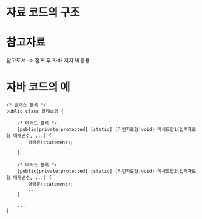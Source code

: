 자료 코드의 구조
====

참고자료
===

참고도서 -> 점프 투 자바 저자 박응용

자바 코드의 예
====

    /* 클래스 블록 */
    public class 클래스명 {

        /* 메서드 블록 */
        [public|private|protected] [static] (리턴자료형|void) 메서드명1(입력자료형 매개변수, ...) {
            명령문(statement);
            ...
        }

        /* 메서드 블록 */
        [public|private|protected] [static] (리턴자료형|void) 메서드명2(입력자료형 매개변수, ...) {
            명령문(statement);
            ...
        }

        ...
    }

    
